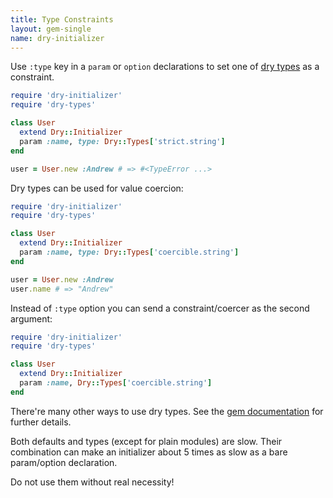 ```yaml
---
title: Type Constraints
layout: gem-single
name: dry-initializer
---
```


Use `:type` key in a `param` or `option` declarations to set one of [dry types][dry-types] as a constraint.

```ruby
require 'dry-initializer'
require 'dry-types'

class User
  extend Dry::Initializer
  param :name, type: Dry::Types['strict.string']
end

user = User.new :Andrew # => #<TypeError ...>
```

Dry types can be used for value coercion:

```ruby
require 'dry-initializer'
require 'dry-types'

class User
  extend Dry::Initializer
  param :name, type: Dry::Types['coercible.string']
end

user = User.new :Andrew
user.name # => "Andrew"
```

Instead of `:type` option you can send a constraint/coercer as the second argument:

```ruby
require 'dry-initializer'
require 'dry-types'

class User
  extend Dry::Initializer
  param :name, Dry::Types['coercible.string']
end
```

There're many other ways to use dry types. See the [gem documentation][dry-types-docs] for further details.

Both defaults and types (except for plain modules) are slow.
Their combination can make an initializer about 5 times as slow as a bare param/option declaration.

Do not use them without real necessity!

[dry-types]: https://github.com/dry-rb/dry-types
[dry-types-docs]: http://dry-rb.org/gems/dry-types/
